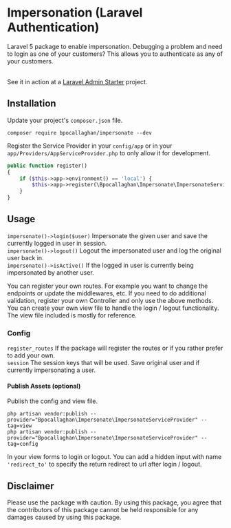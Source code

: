 # Impersonation (Laravel Authentication)

Laravel 5 package to enable impersonation.
Debugging a problem and need to login as one of your customers? This allows you to authenticate as any of your customers.

<br/>See it in action at a [Laravel Admin Starter](https://github.com/bpocallaghan/laravel-admin-starter) project.

## Installation

Update your project's `composer.json` file.

```
composer require bpocallaghan/impersonate --dev
```

Register the Service Provider in your `config/app` or in your `app/Providers/AppServiceProvider.php` to only allow it for development.

```php
public function register()
{
    if ($this->app->environment() == 'local') {
        $this->app->register(\Bpocallaghan\Impersonate\ImpersonateServiceProvider::class);
    }
}
```

## Usage

`impersonate()->login($user)` Impersonate the given user and save the currently logged in user in session.<br/>
`impersonate()->logout()` Logout the impersonated user and log the original user back in.<br/>
`impersonate()->isActive()` If the logged in user is currently being impersonated by another user.

You can register your own routes. For example you want to change the endpoints or update the middlewares, etc.
If you need to do additional validation, register your own Controller and only use the above methods.
You can create your own view file to handle the login / logout functionality. The view file included is mostly for reference.

### Config

`register_routes` If the package will register the routes or if you rather prefer to add your own.<br/>
`session` The session keys that will be used. Save original user and if currently impersonating a user.

#### Publish Assets (optional)

Publish the config and view file.
```
php artisan vendor:publish --provider="Bpocallaghan\Impersonate\ImpersonateServiceProvider" --tag=view
php artisan vendor:publish --provider="Bpocallaghan\Impersonate\ImpersonateServiceProvider" --tag=config
```

In your view forms to login or logout.
You can add a hidden input with name `'redirect_to'` to specify the return redirect to url after login / logout.


## Disclaimer

Please use the package with caution.
By using this package, you agree that the contributors of this package cannot be held responsible for any damages caused by using this package.
